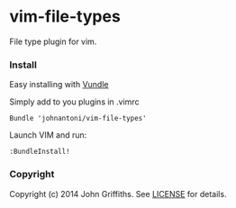 vim-file-types
==============

File type plugin for vim.

### Install

Easy installing with [Vundle](https://github.com/gmarik/Vundle.vim)

Simply add to you plugins in .vimrc

    Bundle 'johnantoni/vim-file-types'

Launch VIM and run:
  
    :BundleInstall!

### Copyright

Copyright (c) 2014 John Griffiths. See [LICENSE](LICENSE) for details.

